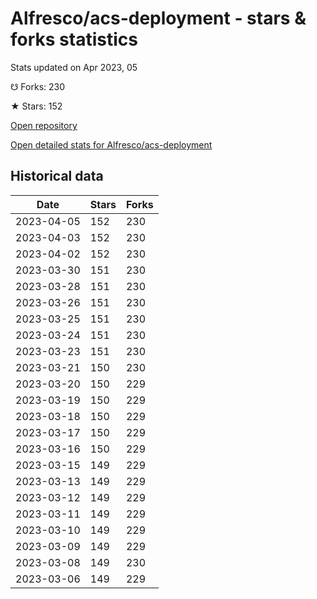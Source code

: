 # Alfresco/acs-deployment - stars & forks statistics

Stats updated on Apr 2023, 05

☋ Forks: 230

★ Stars: 152

[Open repository](https://github.com/Alfresco/acs-deployment)

[Open detailed stats for Alfresco/acs-deployment](https://reviewgithub.com/rep/Alfresco/acs-deployment)

## Historical data
| Date | Stars | Forks |
|------|-------|-------|
| 2023-04-05 | 152 | 230 | 
| 2023-04-03 | 152 | 230 | 
| 2023-04-02 | 152 | 230 | 
| 2023-03-30 | 151 | 230 | 
| 2023-03-28 | 151 | 230 | 
| 2023-03-26 | 151 | 230 | 
| 2023-03-25 | 151 | 230 | 
| 2023-03-24 | 151 | 230 | 
| 2023-03-23 | 151 | 230 | 
| 2023-03-21 | 150 | 230 | 
| 2023-03-20 | 150 | 229 | 
| 2023-03-19 | 150 | 229 | 
| 2023-03-18 | 150 | 229 | 
| 2023-03-17 | 150 | 229 | 
| 2023-03-16 | 150 | 229 | 
| 2023-03-15 | 149 | 229 | 
| 2023-03-13 | 149 | 229 | 
| 2023-03-12 | 149 | 229 | 
| 2023-03-11 | 149 | 229 | 
| 2023-03-10 | 149 | 229 | 
| 2023-03-09 | 149 | 229 | 
| 2023-03-08 | 149 | 230 | 
| 2023-03-06 | 149 | 229 | 

